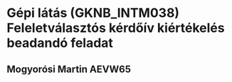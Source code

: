 # Gépi látás (GKNB_INTM038) Feleletválasztós kérdőív kiértékelés beadandó feladat
## Mogyorósi Martin AEVW65

